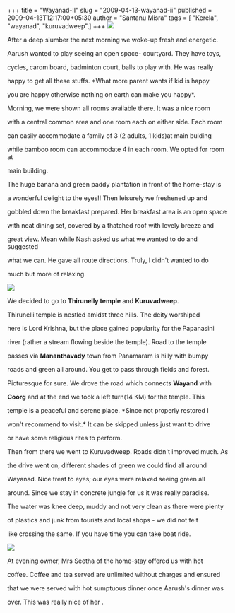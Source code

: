 +++
title = "Wayanad-II"
slug = "2009-04-13-wayanad-ii"
published = 2009-04-13T12:17:00+05:30
author = "Santanu Misra"
tags = [ "Kerela", "wayanad", "kuruvadweep",]
+++
[![](../images/thumbnails/2009-04-13-wayanad-ii-aarush_cricket.jpg)](../images/2009-04-13-wayanad-ii-aarush_cricket.jpg)



After a deep slumber the next morning we woke-up fresh and energetic.

Aarush wanted to play seeing an open space- courtyard. They have toys,

cycles, carom board, badminton court, balls to play with. He was really

happy to get all these stuffs. *What more parent wants if kid is happy

you are happy otherwise nothing on earth can make you happy*.



Morning, we were shown all rooms available there. It was a nice room

with a central common area and one room each on either side. Each room

can easily accommodate a family of 3 (2 adults, 1 kids)at main buiding

while bamboo room can accommodate 4 in each room. We opted for room at

main building.



The huge banana and green paddy plantation in front of the home-stay is

a wonderful delight to the eyes!! Then leisurely we freshened up and

gobbled down the breakfast prepared. Her breakfast area is an open space

with neat dining set, covered by a thatched roof with lovely breeze and

great view. Mean while Nash asked us what we wanted to do and suggested

what we can. He gave all route directions. Truly, I didn't wanted to do

much but more of relaxing.



[![](../images/thumbnails/2009-04-13-wayanad-ii-road_sign_kerela.jpg)](../images/2009-04-13-wayanad-ii-road_sign_kerela.jpg)



We decided to go to **Thirunelly temple** and **Kuruvadweep**.

Thirunelli temple is nestled amidst three hills. The deity worshiped

here is Lord Krishna, but the place gained popularity for the Papanasini

river (rather a stream flowing beside the temple). Road to the temple

passes via **Mananthavady** town from Panamaram is hilly with bumpy

roads and green all around. You get to pass through fields and forest.

Picturesque for sure. We drove the road which connects **Wayand** with

**Coorg** and at the end we took a left turn(14 KM) for the temple. This

temple is a peaceful and serene place. *Since not properly restored I

won't recommend to visit.* It can be skipped unless just want to drive

or have some religious rites to perform.



Then from there we went to Kuruvadweep. Roads didn't improved much. As

the drive went on, different shades of green we could find all around

Wayanad. Nice treat to eyes; our eyes were relaxed seeing green all

around. Since we stay in concrete jungle for us it was really paradise.

The water was knee deep, muddy and not very clean as there were plenty

of plastics and junk from tourists and local shops - we did not felt

like crossing the same. If you have time you can take boat ride.



  



[![](../images/thumbnails/2009-04-13-wayanad-ii-sunset_wayanad.jpg)](../images/2009-04-13-wayanad-ii-sunset_wayanad.jpg)



At evening owner, Mrs Seetha of the home-stay offered us with hot

coffee. Coffee and tea served are unlimited without charges and ensured

that we were served with hot sumptuous dinner once Aarush's dinner was

over. This was really nice of her .
